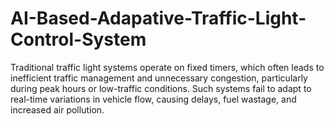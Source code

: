 # AI-Based-Adapative-Traffic-Light-Control-System
Traditional traffic light systems operate on fixed timers, which often leads to inefficient traffic management and unnecessary congestion, particularly during peak hours or low-traffic conditions. Such systems fail to adapt to real-time variations in vehicle flow, causing delays, fuel wastage, and increased air pollution. 
